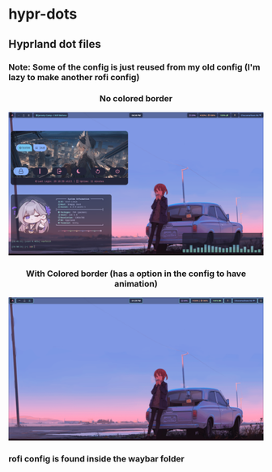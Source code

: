 # hypr-dots
Hyprland dot files
---
### Note: Some of the config is just reused from my old config (I'm lazy to make another rofi config)

### <p align=center>No colored border</a>

![preview](https://github.com/Jayy-Dev/hypr-dots/blob/main/preview.png?raw=true)

### <p align=center>With Colored border (has a option in the config to have animation)</a>

![preview](https://github.com/Jayy-Dev/hypr-dots/blob/main/clearview.png?raw=true)

### rofi config is found inside the waybar folder
